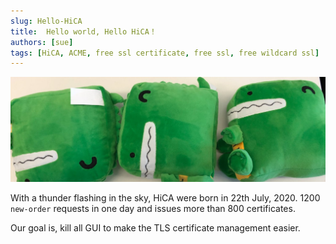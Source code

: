 ```yaml
---
slug: Hello-HiCA
title:  Hello world, Hello HiCA！
authors: [sue]
tags: [HiCA, ACME, free ssl certificate, free ssl, free wildcard ssl]
---
```


![Docusaurus Plushie](./docusaurus-plushie-banner.jpeg)

With a thunder flashing in the sky, HiCA were born in 22th July, 2020. 1200 `new-order` requests in one day and issues more than 800 certificates. 

Our goal is, kill all GUI to make the TLS certificate management easier.
